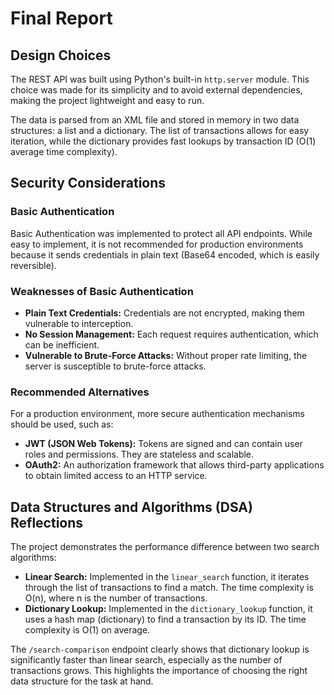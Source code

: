 # Final Report

## Design Choices

The REST API was built using Python's built-in `http.server` module. This choice was made for its simplicity and to avoid external dependencies, making the project lightweight and easy to run.

The data is parsed from an XML file and stored in memory in two data structures: a list and a dictionary. The list of transactions allows for easy iteration, while the dictionary provides fast lookups by transaction ID (O(1) average time complexity).

## Security Considerations

### Basic Authentication

Basic Authentication was implemented to protect all API endpoints. While easy to implement, it is not recommended for production environments because it sends credentials in plain text (Base64 encoded, which is easily reversible).

### Weaknesses of Basic Authentication

- **Plain Text Credentials:** Credentials are not encrypted, making them vulnerable to interception.
- **No Session Management:** Each request requires authentication, which can be inefficient.
- **Vulnerable to Brute-Force Attacks:** Without proper rate limiting, the server is susceptible to brute-force attacks.

### Recommended Alternatives

For a production environment, more secure authentication mechanisms should be used, such as:

- **JWT (JSON Web Tokens):** Tokens are signed and can contain user roles and permissions. They are stateless and scalable.
- **OAuth2:** An authorization framework that allows third-party applications to obtain limited access to an HTTP service.

## Data Structures and Algorithms (DSA) Reflections

The project demonstrates the performance difference between two search algorithms:

- **Linear Search:** Implemented in the `linear_search` function, it iterates through the list of transactions to find a match. The time complexity is O(n), where n is the number of transactions.
- **Dictionary Lookup:** Implemented in the `dictionary_lookup` function, it uses a hash map (dictionary) to find a transaction by its ID. The time complexity is O(1) on average.

The `/search-comparison` endpoint clearly shows that dictionary lookup is significantly faster than linear search, especially as the number of transactions grows. This highlights the importance of choosing the right data structure for the task at hand.
